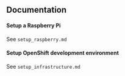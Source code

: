 ## Documentation

#### Setup a Raspberry Pi

See `setup_raspberry.md`

#### Setup OpenShift development environment

See `setup_infrastructure.md`
